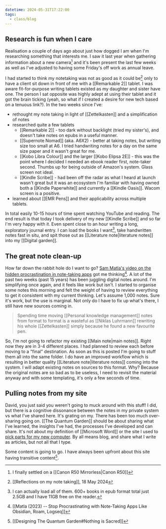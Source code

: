 ```yaml
---
datetime: 2024-05-31T17:22:00
tags:
  - class/blog
---
```

## Research is fun when I care

Realisation a couple of days ago about just how dogged I am when I'm researching something that interests me. I saw it last year when gathering information about a new camera[^1] and it's been present the last few weeks as well as I've adjusted to having some Friday's off work as annual leave.

I had started to think my notetaking was not as good as it could be[^2] only to have a client sit down in front of me with a [[Remarkable 2]] tablet. I was aware fit-for-purpose writing tablets existed as my daughter and sister have one. The person I sat opposite was highly adept at using their tablet and it got the brain ticking (yeah, so what if I created a desire for new tech based on a tenuous link?). In the two weeks since I've:

- rethought my note taking in light of [[Zettelkasten]] and a simplification of notes
- researched quite a few tablets
	- [[Remarkable 2]] - too dark without backlight (tried my sister's), and doesn't take notes on epubs in a useful manner.
	- [[Supernote Nomad]] (aka. A6X2) - better at taking notes, but writing size too small at A6. I tried handwriting notes for a day on the same size paper and it wasn't great for me.
	- [[Kobo Libra Colour]] and the larger [[Kobo Elipsa 2E]] - this was the point where I decided I needed an ebook reader first, note-taker second. Thumbs up for being outside of Amazon's system. Glass screen not ideal.
	- [[Kindle Scribe]] - had been off the radar as what I heard at launch wasn't great but it was an ecosystem I'm familiar with having owned both a [[Kindle Paperwhite]] and currently a [[Kindle Oasis]]. Wacom screen is a positive.
- learned about [[EMR Pens]] and their applicability across multiple tablets.

In total easily 10-15 hours of time spent watching YouTube and reading. The end result is that today I took delivery of my new [[Kindle Scribe]] and so far I'm very happy with it. Even spent close to an hour writing a long, exploratory journal entry. I can load the books I want[^3], take handwritten notes fast in situ, and spit those out as [[Literature note|literature notes]] into my [[Digital garden]].
## The great note clean-up

How far down the rabbit hole do I want to go? [Sam Matla's video on the hidden procrastination in note-taking apps](https://www.youtube.com/watch?v=baKCC2uTbRc) got me thinking[^4]. A lot of the past two weeks (past 15 years) has been juggling digital notes around. I'm simplifying once again, and it feels like work but isn't. I started to organise some notes this morning and felt the weight of having to review everything to get it consistent with my current thinking. Let's assume 1,000 notes. Sure it's work, but the use is marginal. Not only do I have to fix up what's there, I still have new sources coming in. 

> Spending time moving [[Personal knowledge management]] notes from format to format is a wasteful as [[Niklas Luhrmann]] rewriting his whole [[Zettelkasten]] simply because he found a new favourite pen.

So, I'm not going to refactor my existing [[Main note|main notes]]. Right now they are in 3-4 different places. I had planned to review each before moving to a "final" destination. As soon as this is posted I'm going to stuff them all into the same folder. I do have an improved workflow which is resulting in better quality [[Literature note|literature notes]] coming into the system. I will adapt existing notes on sources to this format. Why? Because the original notes are so bad as to be useless, I need to revisit the material anyway and with some templating, it's only a few seconds of time.
## Pulling notes from my site

David, you just said you weren't going to muck around with this stuff! I did, but there is a cognitive dissonance between the notes in my private system vs what I've shared here. It's grating on my. There has been too much over-sharing going on. [[The Quantum Garden]] should be about sharing what I've learned, the insights I've had, the processes I've developed and can share. It's not about my definition of [[Microsoft Word]] or the site I used to [pick parts for my new computer](https://pcpartpicker.com). By all means blog, and share what I write as articles, but not all that I type.

Some content is going to go. I have always been upfront about this site having transitive content[^5].


[^1]: I finally settled on a [[Canon R50 Mirrorless|Canon R50]]
[^2]: [[Reflections on my note taking]], 18 May 2024
[^3]: I can actually load all of them. 600+ books in epub format total just 2.5GB and I have 11GB free on the reader.
[^4]: [[Matla (2023) -- Stop Procrastinating with Note-Taking Apps Like Obsidian, Roam, Logseq]]
[^5]: [[Designing The Quantum Garden#Nothing is Sacred]]
